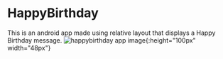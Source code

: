 # HappyBirthday
This is an android app made using relative layout that displays a Happy Birthday message.
![happybirthday app image](https://user-images.githubusercontent.com/60778999/95023442-ab15e080-069a-11eb-80eb-e8ef6e810dae.jpg){:height="100px" width="48px"}
